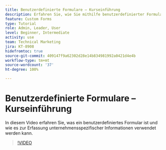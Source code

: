 ```yaml
---
title: Benutzerdefinierte Formulare – Kurseinführung
description: Erfahren Sie, wie Sie mithilfe benutzerdefinierter Formulare unternehmensspezifische Informationen erfassen können.
feature: Custom Forms
type: Tutorial
role: Admin, Leader, User
level: Beginner, Intermediate
activity: use
team: Technical Marketing
jira: KT-8908
hidefromtoc: true
source-git-commit: 409147f9a62302d28e14b834981992a0421d4e4b
workflow-type: tm+mt
source-wordcount: '37'
ht-degree: 100%

---
```


# Benutzerdefinierte Formulare – Kurseinführung

In diesem Video erfahren Sie, was ein benutzerdefiniertes Formular ist und wie es zur Erfassung unternehmensspezifischer Informationen verwendet werden kann.

>[!VIDEO](https://video.tv.adobe.com/v/335171/?quality=12&learn=on)
